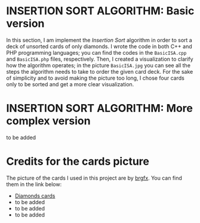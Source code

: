 # INSERTION SORT ALGORITHM: Basic version

In this section, I am implement the *Insertion Sort* algorithm in order to sort a deck of unsorted cards of only diamonds.
I wrote the code in both C++ and PHP programming languages; you can find the codes in the `BasicISA.cpp` and `BasicISA.php` files, respectively. 
Then, I created a visualization to clarify how the algorithm operates; in the picture `BasicISA.jpg` you can see all the steps the algorithm needs to take to order the given card deck. For the sake of simplicity and to avoid making the picture too long, I chose four cards only to be sorted and get a more clear visualization.

# INSERTION SORT ALGORITHM: More complex version

to be added

# Credits for the cards picture

The picture of the cards I used in this project are by [brgfx](https://it.freepik.com/autore/brgfx).
You can find them in the link below:

- [Diamonds cards](https://it.freepik.com/vettori-gratuito/schede-di-poker-set-di-club-con-design-posteriore_1169226.htm)
- to be added
- to be added
- to be added